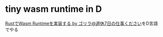 # tiny wasm runtime in D

[RustでWasm Runtimeを実装する by ゴリラ@週休7日の仕事ください](https://zenn.dev/skanehira/books/writing-wasm-runtime-in-rust)をD言語でやる
